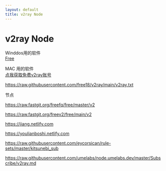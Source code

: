 ```yaml
---
layout: default
title: v2ray Node
---
```


# v2ray Node

Winddos用的软件  
[Free](https://github.com/freefq/free)  

MAC 用的软件  
[点我获取免费v2ray账号](https://github.com/Alvin9999/new-pac/wiki/v2ray免费账号)  

<https://raw.githubusercontent.com/free18/v2ray/main/v2ray.txt>  

节点  

<https://raw.fastgit.org/freefq/free/master/v2>  

<https://raw.fastgit.org/freev2/free/main/v2>  

<https://jiang.netlify.com>

<https://youlianboshi.netlify.com>

<https://raw.githubusercontent.com/eycorsican/rule-sets/master/kitsunebi_sub>

<https://raw.githubusercontent.com/umelabs/node.umelabs.dev/master/Subscribe/v2ray.md>
